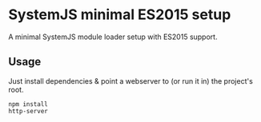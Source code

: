# SystemJS minimal ES2015 setup

A minimal SystemJS module loader setup with ES2015 support.

## Usage

Just install dependencies & point a webserver to (or run it in) the project's root.

```
npm install
http-server
```
